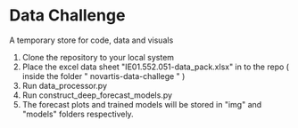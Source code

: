 # Data Challenge

A temporary store for code, data and visuals

1. Clone the repository to your local system
2. Place the excel data sheet "IE01.552.051-data_pack.xlsx" in to the repo ( inside the folder "
novartis-data-challege " )
3. Run data_processor.py
4. Run construct_deep_forecast_models.py
5. The forecast plots and trained models will be stored in "img" and "models" folders respectively.
